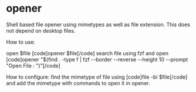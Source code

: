# opener
Shell based file opener using mimetypes as well as file extension. This does not depend on desktop files. 

How to use:

open $file
[code]opener $file[/code]
search file using fzf and open
[code]opener "$(find . -type f | fzf --border --reverse --height 10 --prompt "Open File : ")"[/code]

How to configure:
find the mimetype of file using 
[code]file -bi $file[/code]
and add the mimetype with commands to open it in opener.
